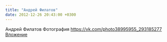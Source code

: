 ```yaml
---
title: "Андрей Филатов"
date: 2012-12-26 20:43:00 +0300
---
```


Андрей Филатов
Фотография
<a class="vk-attach" href="https://vk.com/photo38995955_293185277">https://vk.com/photo38995955_293185277</a>
<a class="vk-attach" href="https://vk.com/photo38995955_293185277">Вложение</a>
